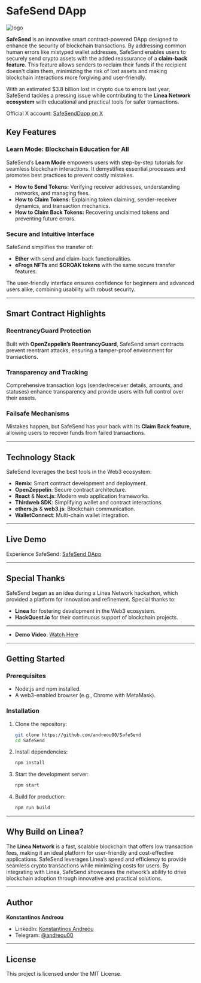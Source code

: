
# SafeSend DApp  
![logo](https://github.com/user-attachments/assets/64477577-6012-4d24-b0eb-8093350024b5)

**SafeSend** is an innovative smart contract-powered DApp designed to enhance the security of blockchain transactions. By addressing common human errors like mistyped wallet addresses, SafeSend enables users to securely send crypto assets with the added reassurance of a **claim-back feature**. This feature allows senders to reclaim their funds if the recipient doesn't claim them, minimizing the risk of lost assets and making blockchain interactions more forgiving and user-friendly.  

With an estimated $3.8 billion lost in crypto due to errors last year, SafeSend tackles a pressing issue while contributing to the **Linea Network ecosystem** with educational and practical tools for safer transactions.  

Official X account: [SafeSendDapp on X](https://x.com/SafeSendDapp)

## Key Features  

### Learn Mode: Blockchain Education for All  
SafeSend’s **Learn Mode** empowers users with step-by-step tutorials for seamless blockchain interactions. It demystifies essential processes and promotes best practices to prevent costly mistakes.  

- **How to Send Tokens:** Verifying receiver addresses, understanding networks, and managing fees.  
- **How to Claim Tokens:** Explaining token claiming, sender-receiver dynamics, and transaction mechanics.  
- **How to Claim Back Tokens:** Recovering unclaimed tokens and preventing future errors.  

### Secure and Intuitive Interface  
SafeSend simplifies the transfer of:  
- **Ether** with send and claim-back functionalities.  
- **eFrogs NFTs** and **$CROAK tokens** with the same secure transfer features.  

The user-friendly interface ensures confidence for beginners and advanced users alike, combining usability with robust security.

---

## Smart Contract Highlights  

### ReentrancyGuard Protection  
Built with **OpenZeppelin’s ReentrancyGuard**, SafeSend smart contracts prevent reentrant attacks, ensuring a tamper-proof environment for transactions.  

### Transparency and Tracking  
Comprehensive transaction logs (sender/receiver details, amounts, and statuses) enhance transparency and provide users with full control over their assets.  

### Failsafe Mechanisms  
Mistakes happen, but SafeSend has your back with its **Claim Back feature**, allowing users to recover funds from failed transactions.

---

## Technology Stack  

SafeSend leverages the best tools in the Web3 ecosystem:  
- **Remix**: Smart contract development and deployment.  
- **OpenZeppelin**: Secure contract architecture.  
- **React** & **Next.js**: Modern web application frameworks.  
- **Thirdweb SDK**: Simplifying wallet and contract interactions.  
- **ethers.js** & **web3.js**: Blockchain communication.  
- **WalletConnect**: Multi-chain wallet integration.  

---

## Live Demo  

Experience SafeSend: [SafeSend DApp](https://safesendlinea.netlify.app/)  

---

## Special Thanks  

SafeSend began as an idea during a Linea Network hackathon, which provided a platform for innovation and refinement. Special thanks to:  
- **Linea** for fostering development in the Web3 ecosystem.  
- **HackQuest.io** for their continuous support of blockchain projects.  

---


- **Demo Video**: [Watch Here](https://youtu.be/0U2ohesnzKA)  

---

## Getting Started  

### Prerequisites  
- Node.js and npm installed.  
- A web3-enabled browser (e.g., Chrome with MetaMask).  

### Installation  

1. Clone the repository:  
    ```bash
    git clone https://github.com/andreou00/SafeSend
    cd SafeSend
    ```  

2. Install dependencies:  
    ```bash
    npm install
    ```  

3. Start the development server:  
    ```bash
    npm start
    ```  

4. Build for production:  
    ```bash
    npm run build
    ```  

---

## Why Build on Linea?  

The **Linea Network** is a fast, scalable blockchain that offers low transaction fees, making it an ideal platform for user-friendly and cost-effective applications. SafeSend leverages Linea’s speed and efficiency to provide seamless crypto transactions while minimizing costs for users. By integrating with Linea, SafeSend showcases the network’s ability to drive blockchain adoption through innovative and practical solutions.

---

## Author  

**Konstantinos Andreou**  
- LinkedIn: [Konstantinos Andreou](https://www.linkedin.com/in/andreou00/)  
- Telegram: [@andreou00](https://t.me/andreou00)  

---

## License  

This project is licensed under the MIT License.  
